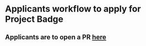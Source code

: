 # Applicants workflow to apply for Project Badge

## Applicants are to open a PR [here](https://github.com/badging/project-diversity-and-inclusion/blob/master/.github/PULL_REQUEST_TEMPLATE.md)